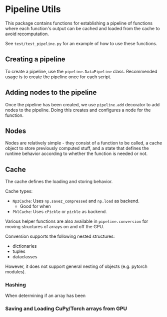 # Pipeline Utils
This package contains functions for establishing a pipeline of functions where
each function's output can be cached and loaded from the cache to avoid
recomputation.

See `test/test_pipeline.py` for an example of how to use these functions.

## Creating a pipeline
To create a pipeline, use the `pipeline.DataPipeline` class. Recommended usage
is to create the pipeline once for each script.

## Adding nodes to the pipeline
Once the pipeline has been created, we use `pipeline.add` decorator to add nodes
to the pipeline. Doing this creates and configures a node for the function.

## Nodes
Nodes are relatively simple - they consist of a function to be called, a cache
object to store previously computed stuff, and a state that defines the runtime
behavior according to whether the function is needed or not.

## Cache
The cache defines the loading and storing behavior. 

Cache types:
- `NpzCache`: Uses `np.savez_compressed` and `np.load` as backend.
  - Good for when
- `PklCache`: Uses `cPickle` or `pickle` as backend.

Various helper functions are also available in `pipeline.conversion` for moving
structures of arrays on and off the GPU.

Conversion supports the following nested structures:
- dictionaries
- tuples
- dataclasses

However, it does not support general nesting of objects (e.g. pytorch modules).

### Hashing
When determining if an array has been 

### Saving and Loading CuPy/Torch arrays from GPU



